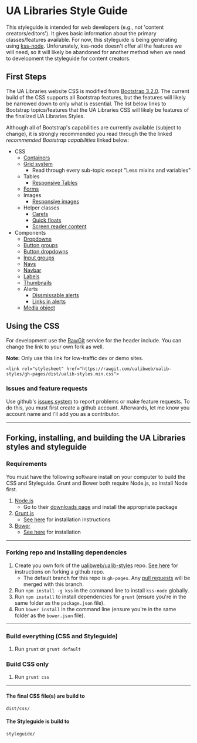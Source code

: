 UA Libraries Style Guide
========================

This styleguide is intended for web developers (e.g., not 'content creators/editors'). It gives basic information about the primary classes/features available.
For now, this styleguide is being generating using [kss-node](https://github.com/kss-node/kss-node). Unforunately, kss-node doesn't offer
all the features we will need, so it will likely be abandoned for another method when we need to development the styleguide for content creators.

## First Steps

The UA Libraries website CSS is modified from [Bootstrap 3.2.0](http://getbootstrap.com/). The current build of the CSS supports all Bootstrap features,
but the features will likely be narrowed down to only what is essential. The list below links to Bootstrap topics/features that the UA Libraries CSS will
likely be features of the finalized UA Libraries Styles.

Although all of Bootstrap's capabilities are currently available (subject to change),
it is strongly recommended you read through the the linked _recommended Bootstrap capabilities_ linked below:
* CSS
    * [Containers](http://getbootstrap.com/css/#overview-container)
    * [Grid system](http://getbootstrap.com/css/#grid)
        * Read through every sub-topic except "Less mixins and variables"
    * Tables
        * [Responsive Tables](http://getbootstrap.com/css/#tables-responsive)
    * [Forms](http://getbootstrap.com/css/#forms)
    * Images
        * [Responsive images](http://getbootstrap.com/css/#images-responsive)
    * Helper classes
        * [Carets](http://getbootstrap.com/css/#helper-classes-carets)
        * [Quick floats](http://getbootstrap.com/css/#helper-classes-floats)
        * [Screen reader content](http://getbootstrap.com/css/#helper-classes-screen-readers)
* Components
    * [Dropdowns](http://getbootstrap.com/components/#dropdowns)
    * [Button groups](http://getbootstrap.com/components/#btn-groups)
    * [Button dropdowns](http://getbootstrap.com/components/#btn-dropdowns)
    * [Input groups](http://getbootstrap.com/components/#input-groups)
    * [Navs](http://getbootstrap.com/components/#nav)
    * [Navbar](http://getbootstrap.com/components/#navbar)
    * [Labels](http://getbootstrap.com/components/#labels)
    * [Thumbnails](http://getbootstrap.com/components/#thumbnails)
    * Alerts
        * [Dissmissable alerts](http://getbootstrap.com/components/#alerts-dismissible)
        * [Links in alerts](http://getbootstrap.com/components/#alerts-links)
    * [Media object](http://getbootstrap.com/components/#media)
       
## Using the CSS
For development use the [RawGit](https://rawgit.com/) service for the header include. You can change the link to your own fork as well.

**Note:** Only use this link for low-traffic dev or demo sites.
```
<link rel="stylesheet" href="https://rawgit.com/ualibweb/ualib-styles/gh-pages/dist/ualib-styles.min.css">
```


### Issues and feature requests
Use github's [issues system](https://github.com/ualibweb/ualib-styles/issues) to report problems or make feature requests. To do this, you must first create a github account. Afterwards, let me know you account name and I'll add you as a contributor.

---

## Forking, installing, and building the UA Libraries styles and styleguide

### Requirements
You must have the following software install on your computer to build the CSS and Styleguide. Grunt and Bower both require Node.js, so install Node first.
1. [Node.js](http://nodejs.org/)
    * Go to their [downloads page](http://nodejs.org/download/) and install the appropriate package
2. [Grunt.js](http://gruntjs.com/)
    * [See here](http://gruntjs.com/getting-started#installing-the-cli) for installation instructions
3. [Bower](http://bower.io/)
    * [See here](http://bower.io/#install-bower) for installation

---

### Forking repo and Installing dependencies

1. Create you own fork of the [ualibweb/ualib-styles](https://github.com/ualibweb/ualib-styles) repo. [See here](https://help.github.com/articles/fork-a-repo/) for instructions on forking a github repo.
    * The default branch for this repo is `gh-pages`. Any [pull requests](https://help.github.com/articles/using-pull-requests/) will be merged with this branch.
2. Run `npm install -g kss` in the command line to install `kss-node` globally.
3. Run `npm install` to install dependencies for `grunt` (ensure you're in the same folder as the `package.json` file).
3. Run `bower install` in the command line (ensure you're in the same folder as the `bower.json` file).

---

### Build everything (CSS and Styleguide)

1. Run `grunt` or `grunt default`

### Build CSS only

1. Run `grunt css`

---

#### The final CSS file(s) are build to
```
dist/css/
```


#### The Styleguide is build to
```
styleguide/
```